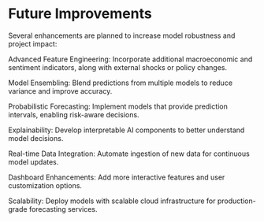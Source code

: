 # Future Improvements
Several enhancements are planned to increase model robustness and project impact:

Advanced Feature Engineering: Incorporate additional macroeconomic and sentiment indicators, along with external shocks or policy changes.

Model Ensembling: Blend predictions from multiple models to reduce variance and improve accuracy.

Probabilistic Forecasting: Implement models that provide prediction intervals, enabling risk-aware decisions.

Explainability: Develop interpretable AI components to better understand model decisions.

Real-time Data Integration: Automate ingestion of new data for continuous model updates.

Dashboard Enhancements: Add more interactive features and user customization options.

Scalability: Deploy models with scalable cloud infrastructure for production-grade forecasting services.